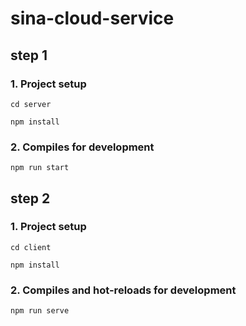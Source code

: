 # sina-cloud-service

## step 1

### 1. Project setup
```
cd server

npm install
```

### 2. Compiles for development
```
npm run start
```

## step 2

### 1. Project setup
```
cd client

npm install
```

### 2. Compiles and hot-reloads for development
```
npm run serve
```
